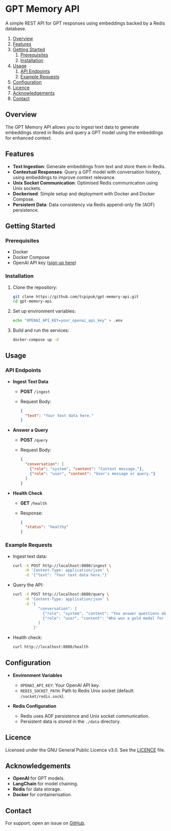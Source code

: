 # GPT Memory API

A simple REST API for GPT responses using embeddings backed by a Redis database.

1. [Overview](#overview)
2. [Features](#features)
3. [Getting Started](#getting-started)
   1. [Prerequisites](#prerequisites)
   2. [Installation](#installation)
4. [Usage](#usage)
   1. [API Endpoints](#api-endpoints)
   2. [Example Requests](#example-requests)
5. [Configuration](#configuration)
6. [Licence](#licence)
7. [Acknowledgements](#acknowledgements)
8. [Contact](#contact)

## Overview

The GPT Memory API allows you to ingest text data to generate embeddings stored in Redis and query
a GPT model using the embeddings for enhanced context.

## Features

- **Text Ingestion**: Generate embeddings from text and store them in Redis.
- **Contextual Responses**: Query a GPT model with conversation history, using embeddings to
  improve context relevance.
- **Unix Socket Communication**: Optimised Redis communication using Unix sockets.
- **Dockerised**: Simple setup and deployment with Docker and Docker Compose.
- **Persistent Data**: Data consistency via Redis append-only file (AOF) persistence.

## Getting Started

### Prerequisites

- Docker
- Docker Compose
- OpenAI API key ([sign up here](https://openai.com/))

### Installation

1. Clone the repository:

   ```bash
   git clone https://github.com/tcpipuk/gpt-memory-api.git
   cd gpt-memory-api
   ```

2. Set up environment variables:

   ```bash
   echo "OPENAI_API_KEY=your_openai_api_key" > .env
   ```

3. Build and run the services:

   ```bash
   docker-compose up -d
   ```

## Usage

### API Endpoints

- **Ingest Text Data**
  - **POST** `/ingest`
  - Request Body:

    ```json
    {
      "text": "Your text data here."
    }
    ```

- **Answer a Query**
  - **POST** `/query`
  - Request Body:

    ```json
    {
      "conversation": [
        {"role": "system", "content": "Context message."},
        {"role": "user", "content": "User's message or query."}
      ]
    }
    ```

- **Health Check**
  - **GET** `/health`
  - Response:

    ```json
    {
      "status": "healthy"
    }
    ```

### Example Requests

- Ingest text data:

  ```bash
  curl -X POST http://localhost:8080/ingest \
       -H 'Content-Type: application/json' \
       -d '{"text": "Your text data here."}'
  ```

- Query the API:

  ```bash
  curl -X POST http://localhost:8080/query \
       -H 'Content-Type: application/json' \
       -d '{
             "conversation": [
               {"role": "system", "content": "You answer questions about the 2024 Olympics."},
               {"role": "user", "content": "Who won a gold medal for curling?"}
             ]
           }'
  ```

- Health check:

  ```bash
  curl http://localhost:8080/health
  ```

## Configuration

- **Environment Variables**
  - `OPENAI_API_KEY`: Your OpenAI API key.
  - `REDIS_SOCKET_PATH`: Path to Redis Unix socket (default: `/socket/redis.sock`).

- **Redis Configuration**
  - Redis uses AOF persistence and Unix socket communication.
  - Persistent data is stored in the `./data` directory.

## Licence

Licensed under the GNU General Public Licence v3.0. See the [LICENCE](LICENCE) file.

## Acknowledgements

- **OpenAI** for GPT models.
- **LangChain** for model chaining.
- **Redis** for data storage.
- **Docker** for containerisation.

## Contact

For support, open an issue on [GitHub](https://github.com/tcpipuk/gpt-memory-api).
